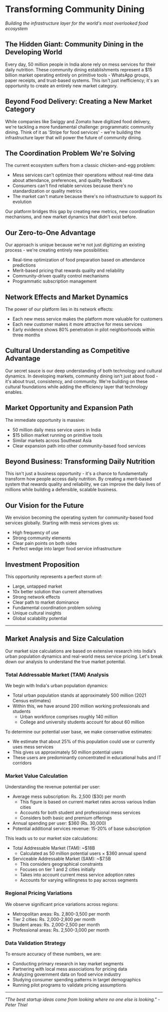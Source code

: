 # Transforming Community Dining

_Building the infrastructure layer for the world's most overlooked food ecosystem_

## The Hidden Giant: Community Dining in the Developing World

Every day, 50 million people in India alone rely on mess services for their daily nutrition. These community dining establishments represent a $15 billion market operating entirely on primitive tools - WhatsApp groups, paper receipts, and trust-based systems. This isn't just inefficiency; it's an opportunity to create an entirely new market category.

## Beyond Food Delivery: Creating a New Market Category

While companies like Swiggy and Zomato have digitized food delivery, we're tackling a more fundamental challenge: programmatic community dining. Think of it as 'Stripe for food services' - we're building the infrastructure layer that will power the future of community dining.

## The Coordination Problem We're Solving

The current ecosystem suffers from a classic chicken-and-egg problem:

- Mess services can't optimize their operations without real-time data about attendance, preferences, and quality feedback
- Consumers can't find reliable services because there's no standardization or quality metrics
- The market can't mature because there's no infrastructure to support its evolution

Our platform bridges this gap by creating new metrics, new coordination mechanisms, and new market dynamics that didn't exist before.

## Our Zero-to-One Advantage

Our approach is unique because we're not just digitizing an existing process - we're creating entirely new possibilities:

- Real-time optimization of food preparation based on attendance predictions
- Merit-based pricing that rewards quality and reliability
- Community-driven quality control mechanisms
- Programmatic subscription management

## Network Effects and Market Dynamics

The power of our platform lies in its network effects:

- Each new mess service makes the platform more valuable for customers
- Each new customer makes it more attractive for mess services
- Early evidence shows 80% penetration in pilot neighborhoods within three months

## Cultural Understanding as Competitive Advantage

Our secret sauce is our deep understanding of both technology and cultural dynamics. In developing markets, community dining isn't just about food - it's about trust, consistency, and community. We're building on these cultural foundations while adding the efficiency layer that technology enables.

## Market Opportunity and Expansion Path

The immediate opportunity is massive:

- 50 million daily mess service users in India
- $15 billion market running on primitive tools
- Similar markets across Southeast Asia
- Clear expansion path into other community-based food services

## Beyond Business: Transforming Daily Nutrition

This isn't just a business opportunity - it's a chance to fundamentally transform how people access daily nutrition. By creating a merit-based system that rewards quality and reliability, we can improve the daily lives of millions while building a defensible, scalable business.

## Our Vision for the Future

We envision becoming the operating system for community-based food services globally. Starting with mess services gives us:

- High frequency of use
- Strong community elements
- Clear pain points on both sides
- Perfect wedge into larger food service infrastructure

## Investment Proposition

This opportunity represents a perfect storm of:

- Large, untapped market
- 10x better solution than current alternatives
- Strong network effects
- Clear path to market dominance
- Fundamental coordination problem solving
- Unique cultural insights
- Global scalability potential

---

## Market Analysis and Size Calculation

Our market size calculations are based on extensive research into India's urban population dynamics and real-world mess service pricing. Let's break down our analysis to understand the true market potential.

### Total Addressable Market (TAM) Analysis

We begin with India's urban population dynamics:

- Total urban population stands at approximately 500 million (2021 Census estimates)
- Within this, we have around 200 million working professionals and students
  - Urban workforce comprises roughly 140 million
  - College and university students account for about 60 million

To determine our potential user base, we make conservative estimates:

- We estimate that about 25% of this population could use or currently uses mess services
- This gives us approximately 50 million potential users
- These users are predominantly concentrated in educational hubs and IT corridors

### Market Value Calculation

Understanding the revenue potential per user:

- Average mess subscription: Rs. 2,500 ($30) per month
  - This figure is based on current market rates across various Indian cities
  - Accounts for both student and professional mess services
  - Considers both basic and premium offerings
- Annual spending per user: $360 (Rs. 30,000)
- Potential additional services revenue: 15-20% of base subscription

This leads us to our market size calculations:

- Total Addressable Market (TAM): ~$18B
  - Calculated as 50 million potential users × $360 annual spend
- Serviceable Addressable Market (SAM): ~$7.5B
  - This considers geographical constraints
  - Focuses on tier 1 and 2 cities initially
  - Takes into account current mess service adoption rates
  - Accounts for varying willingness to pay across segments

### Regional Pricing Variations

We observe significant price variations across regions:

- Metropolitan areas: Rs. 2,800-3,500 per month
- Tier 2 cities: Rs. 2,000-2,800 per month
- Student areas: Rs. 2,000-2,500 per month
- Professional areas: Rs. 2,500-3,000 per month

### Data Validation Strategy

To ensure accuracy of these numbers, we are:

- Conducting primary research in key market segments
- Partnering with local mess associations for pricing data
- Analyzing government data on food service industry
- Studying consumer spending patterns in target demographics
- Running pilot programs to validate pricing assumptions

---

_"The best startup ideas come from looking where no one else is looking." - Peter Thiel_
